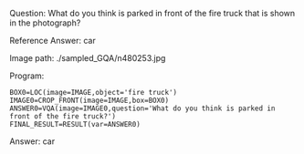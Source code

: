 Question: What do you think is parked in front of the fire truck that is shown in the photograph?

Reference Answer: car

Image path: ./sampled_GQA/n480253.jpg

Program:

```
BOX0=LOC(image=IMAGE,object='fire truck')
IMAGE0=CROP_FRONT(image=IMAGE,box=BOX0)
ANSWER0=VQA(image=IMAGE0,question='What do you think is parked in front of the fire truck?')
FINAL_RESULT=RESULT(var=ANSWER0)
```
Answer: car

